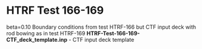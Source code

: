 # HTRF Test 166-169
beta=0.10
Boundary conditions from test HTRF-166 but CTF input deck with rod bowing as in test HTRF-169
**HTRF-Test-166-169-CTF_deck_template.inp** - CTF input deck template
